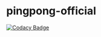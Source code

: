 # pingpong-official

[![Codacy Badge](https://api.codacy.com/project/badge/Grade/604cd06ae84d4d9cb9f7741ed6693456)](https://app.codacy.com/gh/wohligakash/pingpong-official?utm_source=github.com&utm_medium=referral&utm_content=wohligakash/pingpong-official&utm_campaign=Badge_Grade_Settings)
